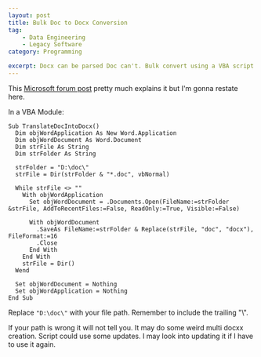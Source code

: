 ```yaml
---
layout: post
title: Bulk Doc to Docx Conversion
tag:
    - Data Engineering
    - Legacy Software
category: Programming

excerpt: Docx can be parsed Doc can't. Bulk convert using a VBA script.
---
```

This [Microsoft forum post](https://answers.microsoft.com/en-us/msoffice/forum/msoffice_word-mso_win10-mso_o365b/bulk-convert-doc-files-to-docx-in-word-2016/1c5628bc-c2ea-4072-bb25-56eae952d2c5) pretty much explains it but I'm gonna restate here.

In a VBA Module:

```
Sub TranslateDocIntoDocx()
  Dim objWordApplication As New Word.Application
  Dim objWordDocument As Word.Document
  Dim strFile As String
  Dim strFolder As String

  strFolder = "D:\doc\"
  strFile = Dir(strFolder & "*.doc", vbNormal)

  While strFile <> ""
    With objWordApplication
      Set objWordDocument = .Documents.Open(FileName:=strFolder &strFile, AddToRecentFiles:=False, ReadOnly:=True, Visible:=False)

      With objWordDocument
        .SaveAs FileName:=strFolder & Replace(strFile, "doc", "docx"), FileFormat:=16
        .Close
      End With
    End With
    strFile = Dir()
  Wend

  Set objWordDocument = Nothing
  Set objWordApplication = Nothing
End Sub
```
Replace `"D:\doc\"` with your file path. Remember to include the trailing "\\".

If your path is wrong it will not tell you.  It may do some weird multi docxx
creation. Script could use some updates. I may look into updating it if I have
to use it again.
